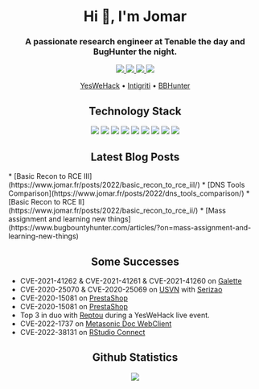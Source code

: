 <h1 align="center">Hi 👋, I'm Jomar</h1>
<h3 align="center">A passionate research engineer at Tenable the day and BugHunter the night.</h3>

<p align="center">
  <a href="https:/twitter.com/j0_mart">
    <img src="https://img.shields.io/twitter/follow/j0_mart?style=for-the-badge&label=%40j0_mart&logo=twitter&logoColor=00AEFF&labelColor=black&color=7fff00">  </a>
  <a href="https://www.linkedin.com/in/joshua-martinelle-a34911133/">
    <img src="https://img.shields.io/badge/-Joshua%20Martinelle-blue?style=for-the-badge&logo=Linkedin&logoColor=00AEFF&labelColor=black&color=black">
  </a>
  
  <a href="https://www.jomar.fr/">
    <img src="https://img.shields.io/badge/www.jomar.fr-0078D4?style=for-the-badge&logo=Google-Chrome&logoColor=00AEFF&labelColor=black&color=black">
  </a>
  
  <a href="mailto:contact@jomar.fr">
    <img src="https://img.shields.io/badge/contact@jomar.fr-0078D4?style=for-the-badge&logo=Microsoft-Outlook&logoColor=00AEFF&labelColor=black&color=black">
  </a>
</p>

<p align="center">  
  <a href="https://yeswehack.com/hunters/jomar">YesWeHack</a> •  
  <a href="https://app.intigriti.com/profile/jomar">Intigriti</a> •  
  <a href="https://www.bugbountyhunter.com/hunter/jomar">BBHunter</a>
</p>  

<h2 align="center">Technology Stack</h2>

<p align="center">
  <img src="https://img.shields.io/badge/-Bootstrap-gray?style=flat-square&logo=bootstrap"/>
  <img src="https://img.shields.io/badge/-PHP-gray?style=flat-square&logo=php"/>
  <img src="https://img.shields.io/badge/-Ruby-gray?style=flat-square&logo=ruby"/>
  <img src="https://img.shields.io/badge/-MySQL-gray?style=flat-square&logo=mysql"/>
  <img src="https://img.shields.io/badge/-Postgresql-gray?style=flat-square&logo=postgresql"/>
  <img src="https://img.shields.io/badge/-Git-gray?style=flat-square&logo=git"/>
  <img src="https://img.shields.io/badge/-GitHub-gray?style=flat-square&logo=github"/>
  <img src="https://img.shields.io/badge/-Docker-gray?style=flat-square&logo=docker"/>
  <img src="https://img.shields.io/badge/-Linux-gray?style=flat-square&logo=linux"/>
</p>


<h2 align="center">Latest Blog Posts</h2>
  * [Basic Recon to RCE III](https://www.jomar.fr/posts/2022/basic_recon_to_rce_iiI/)  
  * [DNS Tools Comparison](https://www.jomar.fr/posts/2022/dns_tools_comparison/)  
  * [Basic Recon to RCE II](https://www.jomar.fr/posts/2022/basic_recon_to_rce_ii/)  
  * [Mass assignment and learning new things](https://www.bugbountyhunter.com/articles/?on=mass-assignment-and-learning-new-things)

<h2 align="center">Some Successes</h2>

  * CVE-2021-41262 & CVE-2021-41261 & CVE-2021-41260 on [Galette](https://github.com/galette/galette/security)
  * CVE-2020-25070 & CVE-2020-25069 on [USVN](http://www.usvn.info/news.html) with [Serizao](https://twitter.com/WilliamSerizao)
  * CVE-2020-15081 on [PrestaShop](https://github.com/PrestaShop/PrestaShop/security/advisories/GHSA-997j-f42g-x57c)
  * CVE-2020-15081 on [PrestaShop](https://github.com/PrestaShop/PrestaShop/security/advisories/GHSA-997j-f42g-x57c)
  * Top 3 in duo with [Reptou](https://twitter.com/R_Marot) during a YesWeHack live event.
  * CVE-2022-1737 on [Metasonic Doc WebClient](https://www.tenable.com/security/research/tra-2022-17)
  * CVE-2022-38131 on [RStudio Connect](https://www.tenable.com/security/research/tra-2022-30)

<h2 align="center">Github Statistics</h2>

<p align="center">
  <img alig src="https://github-profile-trophy.vercel.app/?username=JoshuaMart&column=6&rank=SSS,SS,S,AAA,AA,A,B,C" />
</p>
